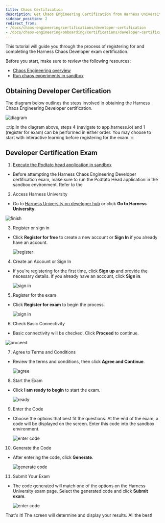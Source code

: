 ```yaml
---
title: Chaos Certification
description: Get Chaos Engineering Certification from Harness University
sidebar_position: 2
redirect_from:
- /docs/chaos-engineering/certifications/developer-certification
- /docs/chaos-engineering/onboarding/certifications/developer-certification
---
```


This tutorial will guide you through the process of registering for and completing the Harness Chaos Developer exam certification.

Before you start, make sure to review the following resources:
- [Chaos Engineering overview](/docs/chaos-engineering/overview)
- [Run chaos experiments in sandbox](/docs/chaos-engineering/resources/training/sandbox)

## Obtaining Developer Certification

The diagram below outlines the steps involved in obtaining the Harness Chaos Engineering Developer certification.

![diagram](./static/certification/exam-flowchart.png)

:::tip
In the diagram above, steps 4 (navigate to app.harness.io) and 1 (register for exam) can be performed in either order. You may choose to start with interactive learning before registering for the exam.
:::

## Developer Certification Exam

1. [Execute the Podtato head application in sandbox](/docs/chaos-engineering/resources/training/sandbox)
  - Before attempting the Harness Chaos Engineering Developer certification exam, make sure to run the Podtato Head application in the sandbox environment. Refer to the

2. Access Harness University
  - Go to [Harness University on developer hub](https://developer.harness.io/university/chaos-engineering?lvl=developer) or click **Go to Harness University**.

   ![finish](./static/certification/finish.png)

3. Register or sign in

  - Click **Register for free** to create a new account or **Sign In** if you already have an account.

    ![register](./static/certification/harness-uni.png)

4. Create an Account or Sign In

  - If you're registering for the first time, click **Sign up** and provide the necessary details. If you already have an account, click **Sign in**.

    ![sign in](./static/certification/sign-up-exam.png)

5. Register for the exam

  - Click **Register for exam** to begin the process.

    ![sign in](./static/certification/register-for-exam.png)

6. Check Basic Connectivity

  - Basic connectivity will be checked. Click **Proceed** to continue.

   ![proceed](./static/certification/proceed.png)

7. Agree to Terms and Conditions

  - Review the terms and conditions, then click **Agree and Continue**.

    ![agree](./static/certification/agree-continue.png)

8. Start the Exam

  - Click **I am ready to begin** to start the exam.

    ![ready](./static/certification/begin.png)

9. Enter the Code

  - Choose the options that best fit the questions. At the end of the exam, a code will be displayed on the screen. Enter this code into the sandbox environment.

    ![enter code](./static/certification/enter-code.png)

10. Generate the Code

  - After entering the code, click **Generate**.

    ![generate code](./static/certification/generate-code.png)

11. Submit Your Exam

  - The code generated will match one of the options on the Harness University exam page. Select the generated code and click **Submit exam**.

    ![enter code](./static/certification/enter-code.png)

That's it! The screen will determine and display your results. All the best!
